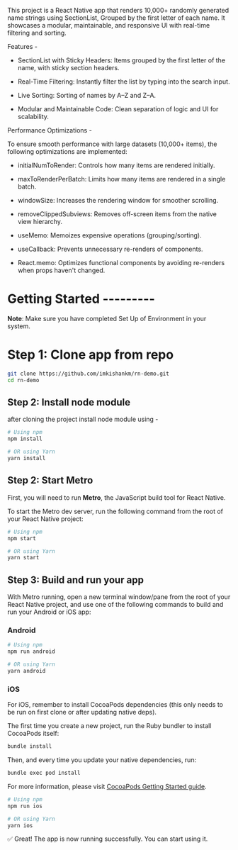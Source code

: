 This project is a React Native app that renders 10,000+ randomly generated name strings using SectionList, 
Grouped by the first letter of each name. It showcases a modular, maintainable, and responsive UI with real-time filtering and sorting.

 Features - 

- SectionList with Sticky Headers: Items grouped by the first letter of the name, with sticky section headers.

- Real-Time Filtering: Instantly filter the list by typing into the search input.

- Live Sorting: Sorting of names by A–Z and Z–A.

- Modular and Maintainable Code: Clean separation of logic and UI for scalability.


 Performance Optimizations -

To ensure smooth performance with large datasets (10,000+ items), the following optimizations are implemented:

- initialNumToRender: Controls how many items are rendered initially.

- maxToRenderPerBatch: Limits how many items are rendered in a single batch.

- windowSize: Increases the rendering window for smoother scrolling.

- removeClippedSubviews: Removes off-screen items from the native view hierarchy.

- useMemo: Memoizes expensive operations (grouping/sorting).

- useCallback: Prevents unnecessary re-renders of components.

- React.memo: Optimizes functional components by avoiding re-renders when props haven't changed.


# Getting Started ---------


**Note**: Make sure you have completed Set Up of Environment in your system.


# Step 1: Clone app from repo

```sh
git clone https://github.com/imkishankm/rn-demo.git
cd rn-demo
```

## Step 2: Install node module

after cloning the project install node module using - 

```sh
# Using npm
npm install

# OR using Yarn
yarn install
```

## Step 2: Start Metro

First, you will need to run **Metro**, the JavaScript build tool for React Native.

To start the Metro dev server, run the following command from the root of your React Native project:

```sh
# Using npm
npm start

# OR using Yarn
yarn start
```

## Step 3: Build and run your app

With Metro running, open a new terminal window/pane from the root of your React Native project, and use one of the following commands to build and run your Android or iOS app:

### Android

```sh
# Using npm
npm run android

# OR using Yarn
yarn android
```

### iOS

For iOS, remember to install CocoaPods dependencies (this only needs to be run on first clone or after updating native deps).

The first time you create a new project, run the Ruby bundler to install CocoaPods itself:

```sh
bundle install
```

Then, and every time you update your native dependencies, run:

```sh
bundle exec pod install
```

For more information, please visit [CocoaPods Getting Started guide](https://guides.cocoapods.org/using/getting-started.html).

```sh
# Using npm
npm run ios

# OR using Yarn
yarn ios
```

✅ Great! The app is now running successfully. You can start using it.